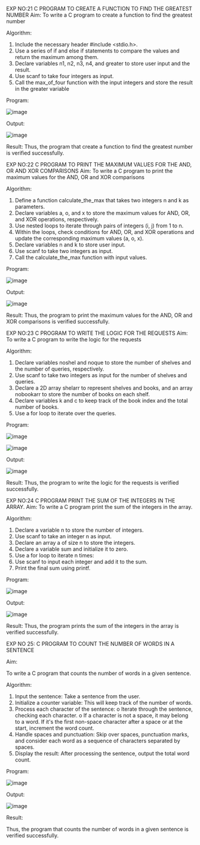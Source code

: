 

EXP NO:21 C PROGRAM TO CREATE A FUNCTION TO FIND THE GREATEST NUMBER
Aim:
To write a C program to create a function to find the greatest number

Algorithm:
1.	Include the necessary header #include <stdio.h>.
2.	Use a series of if and else if statements to compare the values and return the maximum among them.
3.	Declare variables n1, n2, n3, n4, and greater to store user input and the result.
4.	Use scanf to take four integers as input.
5.	Call the max_of_four function with the input integers and store the result in the greater variable
 
Program:

![image](https://github.com/user-attachments/assets/f3504461-2e5f-458e-ae78-ea5b1cc3d918)


Output:

![image](https://github.com/user-attachments/assets/c7e54cc2-bbf6-4122-85ca-428abbd0ac80)



Result:
Thus, the program  that create a function to find the greatest number is verified successfully.


 
EXP NO:22 C PROGRAM TO PRINT THE MAXIMUM VALUES FOR THE AND, OR AND  XOR COMPARISONS
Aim:
To write a C program to print the maximum values for the AND, OR and XOR comparisons

Algorithm:
1.	Define a function calculate_the_max that takes two integers n and k as parameters.
2.	Declare variables a, o, and x to store the maximum values for AND, OR, and XOR operations, respectively.
3.	Use nested loops to iterate through pairs of integers (i, j) from 1 to n.
4.	Within the loops, check conditions for AND, OR, and XOR operations and update the corresponding maximum values (a, o, x).
5.	Declare variables n and k to store user input.
6.	Use scanf to take two integers as input.
7.	Call the calculate_the_max function with input values.
 
Program:

![image](https://github.com/user-attachments/assets/d7cb6403-8335-4b8e-b2d6-985c15c93b92)


Output:

![image](https://github.com/user-attachments/assets/8d41a15d-d75d-4677-8b54-a6b3ae530609)


Result:
Thus, the program to print the maximum values for the AND, OR and XOR comparisons
is verified successfully.


 
EXP NO:23 C PROGRAM TO WRITE THE LOGIC FOR THE REQUESTS
Aim:
To write a C program to write the logic for the requests

Algorithm:
1.	Declare variables noshel and noque to store the number of shelves and the number of queries, respectively.
2.	Use scanf to take two integers as input for the number of shelves and queries.
3.	Declare a 2D array shelarr to represent shelves and books, and an array nobookarr to store the number of books on each shelf.
4.	Declare variables k and c to keep track of the book index and the total number of books.
5.	Use a for loop to iterate over the queries.
 
Program:

![image](https://github.com/user-attachments/assets/f7c7612a-4c98-4ee5-b4a8-90fe16d9bccd)

![image](https://github.com/user-attachments/assets/4ca35c3e-ffb6-4d45-9b8c-b2098893f2e5)



Output:


![image](https://github.com/user-attachments/assets/18b84724-36e5-4c47-a8e8-8623dbf8da0a)



Result:
Thus, the program to write the logic for the requests is verified successfully.


 
EXP NO:24 C PROGRAM PRINT THE SUM OF THE INTEGERS IN THE ARRAY.
Aim:
To write a C program print the sum of the integers in the array.

Algorithm:
1.	Declare a variable n to store the number of integers.
2.	Use scanf to take an integer n as input.
3.	Declare an array a of size n to store the integers.
4.	Declare a variable sum and initialize it to zero.
5.	Use a for loop to iterate n times:
6.	Use scanf to input each integer and add it to the sum.
7.	Print the final sum using printf.



Program:

![image](https://github.com/user-attachments/assets/61979ff2-8106-4114-ae2d-7030f1fabb1c)


Output:

![image](https://github.com/user-attachments/assets/87ded36e-f7da-415b-a8d6-c6d59db3fe09)



Result:
Thus, the program prints the sum of the integers in the array is verified successfully.


 
EXP NO 25: C PROGRAM TO COUNT THE NUMBER OF WORDS IN A      SENTENCE



Aim:

To write a C program that counts the number of words in a given sentence.

Algorithm:

1.	Input the sentence: Take a sentence from the user.
2.	Initialize a counter variable: This will keep track of the number of words.
3.	Process each character of the sentence:
o	Iterate through the sentence, checking each character.
o	If a character is not a space, it may belong to a word. If it's the first non-space character after a space or at the start, increment the word count.
4.	Handle spaces and punctuation: Skip over spaces, punctuation marks, and consider each word as a sequence of characters separated by spaces.
5.	Display the result: After processing the sentence, output the total word count.



Program:

![image](https://github.com/user-attachments/assets/623cc544-1f1e-426d-96a4-0de6cb10522c)


Output:


![image](https://github.com/user-attachments/assets/3f5a3e1b-333d-4fd0-94c6-8307ed2ee344)




Result:

Thus, the program that counts the number of words in a given sentence is verified 
successfully.

